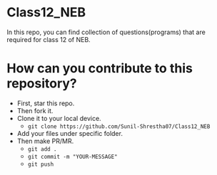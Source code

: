 # Class12_NEB

In this repo, you can find collection of questions(programs) that are required for class 12 of NEB.

# How can you contribute to this repository?
- First, star this repo.
- Then fork it.
- Clone it to your local device.
  - `git clone https://github.com/Sunil-Shrestha07/Class12_NEB`
- Add your files under specific folder.
- Then make PR/MR.
  - `git add .`
  - `git commit -m "YOUR-MESSAGE" `
  - `git push`

